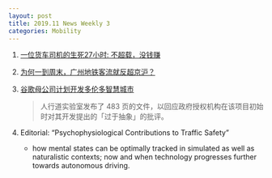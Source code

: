 ```yaml
---
layout: post
title: 2019.11 News Weekly 3
categories: Mobility
---
```


1. [一位货车司机的生死27小时: 不超载，没钱赚](https://www.huxiu.com/article/326616.html)

2. [为何一到周末，广州地铁客流就反超京沪？](https://www.huxiu.com/article/326635.html)

3. [谷歌母公司计划开发多伦多智慧城市](https://www.jiqizhixin.com/dailies/7329f31c-d5f5-449e-8610-50ce7061f82e)

    > 人行道实验室发布了 483 页的文件，以回应政府授权机构在该项目初始时对其开发提出的「过于抽象」的批评。

4. Editorial: “Psychophysiological Contributions to Traffic Safety”

    - how mental states can be optimally tracked in simulated as well as naturalistic contexts; now and when technology progresses further towards autonomous driving.
